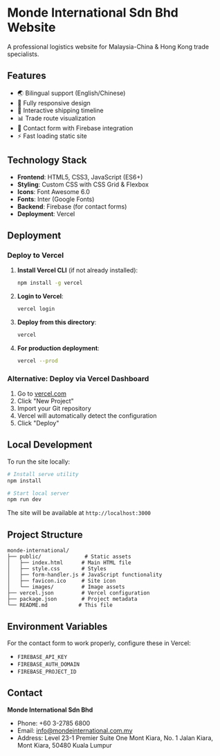 # Monde International Sdn Bhd Website

A professional logistics website for Malaysia-China & Hong Kong trade specialists.

## Features

- 🌏 Bilingual support (English/Chinese)
- 📱 Fully responsive design
- 🚢 Interactive shipping timeline
- 📊 Trade route visualization
- 📝 Contact form with Firebase integration
- ⚡ Fast loading static site

## Technology Stack

- **Frontend**: HTML5, CSS3, JavaScript (ES6+)
- **Styling**: Custom CSS with CSS Grid & Flexbox
- **Icons**: Font Awesome 6.0
- **Fonts**: Inter (Google Fonts)
- **Backend**: Firebase (for contact forms)
- **Deployment**: Vercel

## Deployment

### Deploy to Vercel

1. **Install Vercel CLI** (if not already installed):
   ```bash
   npm install -g vercel
   ```

2. **Login to Vercel**:
   ```bash
   vercel login
   ```

3. **Deploy from this directory**:
   ```bash
   vercel
   ```

4. **For production deployment**:
   ```bash
   vercel --prod
   ```

### Alternative: Deploy via Vercel Dashboard

1. Go to [vercel.com](https://vercel.com)
2. Click "New Project"
3. Import your Git repository
4. Vercel will automatically detect the configuration
5. Click "Deploy"

## Local Development

To run the site locally:

```bash
# Install serve utility
npm install

# Start local server
npm run dev
```

The site will be available at `http://localhost:3000`

## Project Structure

```
monde-international/
├── public/              # Static assets
│   ├── index.html      # Main HTML file
│   ├── style.css       # Styles
│   ├── form-handler.js # JavaScript functionality
│   ├── favicon.ico     # Site icon
│   └── images/         # Image assets
├── vercel.json         # Vercel configuration
├── package.json        # Project metadata
└── README.md          # This file
```

## Environment Variables

For the contact form to work properly, configure these in Vercel:

- `FIREBASE_API_KEY`
- `FIREBASE_AUTH_DOMAIN`
- `FIREBASE_PROJECT_ID`

## Contact

**Monde International Sdn Bhd**
- Phone: +60 3-2785 6800
- Email: info@mondeinternational.com.my
- Address: Level 23-1 Premier Suite One Mont Kiara, No. 1 Jalan Kiara, Mont Kiara, 50480 Kuala Lumpur

